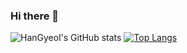 ### Hi there 👋
![HanGyeol's GitHub stats](https://github-readme-stats.vercel.app/api?username=snake7667&show_icons=true&theme=cobalt)
[![Top Langs](https://github-readme-stats.vercel.app/api/top-langs/?username=snake7667&layout=compact)](https://github.com/snake7667/github-readme-stats)

<!--
**snake7667/snake7667** is a ✨ _special_ ✨ repository because its `README.md` (this file) appears on your GitHub profile.

Here are some ideas to get you started:

- 🔭 I’m currently working on ...
- 🌱 I’m currently learning ...
- 👯 I’m looking to collaborate on ...
- 🤔 I’m looking for help with ...
- 💬 Ask me about ...
- 📫 How to reach me: ...
- 😄 Pronouns: ...
- ⚡ Fun fact: ...
-->
